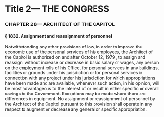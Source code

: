 
# Title 2— THE CONGRESS
### CHAPTER 28— ARCHITECT OF THE CAPITOL
#### § 1832. Assignment and reassignment of personnel

Notwithstanding any other provisions of law, in order to improve the economic use of the personal services of his employees, the Architect of the Capitol is authorized on and after October 12, 1979 , to assign and reassign, without increase or decrease in basic salary or wages, any person on the employment rolls of his Office, for personal services in any buildings, facilities or grounds under his jurisdiction or for personal services in connection with any project under his jurisdiction for which appropriations have been made and are available, whenever such action, in his opinion, will be most advantageous to the interest of or result in either specific or overall savings to the Government. Exceptions may be made where there are differences in equipment. No assignment or reassignment of personnel by the Architect of the Capitol pursuant to this provision shall operate in any respect to augment or decrease any general or specific appropriation.
